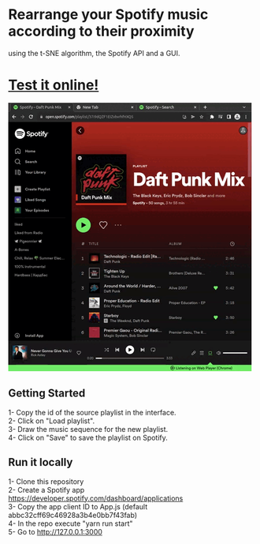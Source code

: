 # Rearrange your Spotify music according to their proximity
using the t-SNE algorithm, the Spotify API and a GUI.

# [Test it online!](https://wd400.github.io/Spotify_t-sne_playlist/)


![](demo.gif)

## Getting Started


1- Copy the id of the source playlist in the interface.  
2- Click on "Load playlist".  
3- Draw the music sequence for the new playlist.  
4- Click on "Save" to save the playlist on Spotify.  


## Run it locally  
1- Clone this repository  
2- Create a Spotify app https://developer.spotify.com/dashboard/applications  
3- Copy the app client ID to App.js (default abbc32cff69c46928a3b4e0bb7f43fab)  
4- In the repo execute "yarn run start"  
5- Go to http://127.0.0.1:3000  
